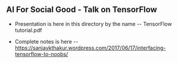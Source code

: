 ## AI For Social Good - Talk on TensorFlow

* Presentation is here in this directory by the name -- TensorFlow tutorial.pdf

* Complete notes is here -- https://sanjaykthakur.wordpress.com/2017/06/17/interfacing-tensorflow-to-noobs/
